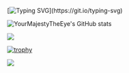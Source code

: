 [![Typing SVG](https://readme-typing-svg.demolab.com?font=Fira+Code&pause=1000&width=435&lines=Hello+there!;I'm+Your+Majesty%2C+The+Eye!;Thanks+for+visiting+my+profile!)](https://git.io/typing-svg)

![YourMajestyTheEye's GitHub stats](https://github-readme-stats.vercel.app/api?username=YourMajestyTheEye&show_icons=true&theme=radical)
 
[![](https://streak-stats.demolab.com?user=YourMajestyTheEye&theme=radical&hide_border=true)](https://git.io/streak-stats)
 
[![trophy](https://github-profile-trophy.vercel.app/?username=YourMajestyTheEye&theme=onedark)](https://github.com/ryo-ma/github-profile-trophy)

![](https://komarev.com/ghpvc/?username=YourMajestyTheEye&label=MY+PROFILE+VIEWS)
